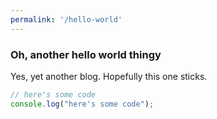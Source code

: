 ```yaml
---
permalink: '/hello-world'
---
```


### Oh, another hello world thingy

Yes, yet another blog. Hopefully this one sticks.

``` javascript
// here's some code
console.log("here's some code");
```
